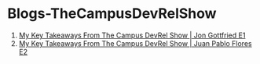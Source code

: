 # Blogs-TheCampusDevRelShow

1. [My Key Takeaways From The Campus DevRel Show | Jon Gottfried E1](https://aryank21.hashnode.dev/my-key-takeaways-from-jon-gottfried-e1)
2. [My Key Takeaways From The Campus DevRel Show | Juan Pablo Flores E2](https://aryank21.hashnode.dev/my-key-takeaways-from-juan-pablo-flores-e2)

